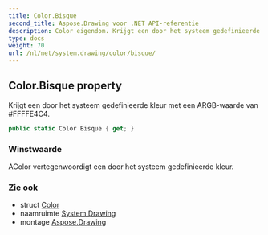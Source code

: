 ```yaml
---
title: Color.Bisque
second_title: Aspose.Drawing voor .NET API-referentie
description: Color eigendom. Krijgt een door het systeem gedefinieerde kleur met een ARGBwaarde van FFFFE4C4.
type: docs
weight: 70
url: /nl/net/system.drawing/color/bisque/
---
```

## Color.Bisque property

Krijgt een door het systeem gedefinieerde kleur met een ARGB-waarde van #FFFFE4C4.

```csharp
public static Color Bisque { get; }
```

### Winstwaarde

AColor vertegenwoordigt een door het systeem gedefinieerde kleur.

### Zie ook

* struct [Color](../)
* naamruimte [System.Drawing](../../color/)
* montage [Aspose.Drawing](../../../)


